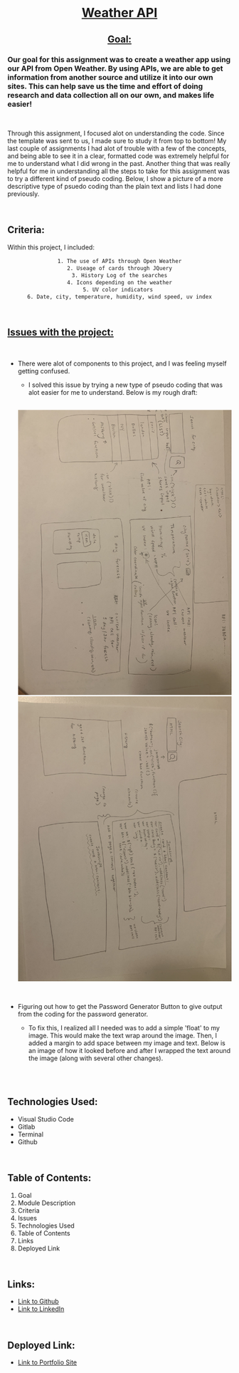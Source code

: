 <br>
<u>

<center>

# Weather API 

</u>

<u>

## Goal: 

</u>
</center>

### Our goal for this assignment was to create a weather app using our API from Open Weather. By using APIs, we are able to get information from another source and utilize it into our own sites. This can help save us the time and effort of doing research and data collection all on our own, and makes life easier!

<br>


Through this assignment, I focused alot on understanding the code. Since the template was sent to us, I made sure to study it from top to bottom! My last couple of assignments I had alot of trouble with a few of the concepts, and being able to see it in a clear, formatted code was extremely helpful for me to understand what I did wrong in the past. Another thing that was really helpful for me in understanding all the steps to take for this assignment was to try a different kind of pseudo coding. Below, I show a picture of a more descriptive type of psuedo coding than the plain text and lists I had done previously. 

<br>



## Criteria:

Within this project, I included:

<center>

```
1. The use of APIs through Open Weather
2. Useage of cards through JQuery
3. History Log of the searches
4. Icons depending on the weather
5. UV color indicators 
6. Date, city, temperature, humidity, wind speed, uv index
 ```

</center>


<br>

<u>

## Issues with the project:

</u>

<br>

- There were alot of components to this project, and I was feeling myself getting confused. 

    -  I solved this issue by trying a new type of pseudo coding that was alot easier for me to understand. Below is my rough draft:

  <br>

    ![Image](rd.png)
    ![Image](red1.png)

   <br>
- Figuring out how to get the Password Generator Button to give output from the coding for the password generator.

    - To fix this, I realized all I needed was to add a simple 'float' to my image. This would make the text wrap around the image. Then, I added a margin to add space between my image and text. Below is an image of how it looked before and after I wrapped the text around the image (along with several other changes).
    


    <br>

<br>

## Technologies Used:

- Visual Studio Code
- Gitlab
- Terminal
- Github

<br>

## Table of Contents:
1. Goal
2. Module Description
3. Criteria
4. Issues
5. Technologies Used
6. Table of Contents
7. Links
8. Deployed Link

<br>

## Links:

- [Link to Github](https://github.com/kellystone4)
- [Link to LinkedIn](https://www.linkedin.com/in/kelly-a-stone/)

<br>

## Deployed Link:
- [Link to Portfolio Site](https://kellystone4.github.io/generatePass/)

